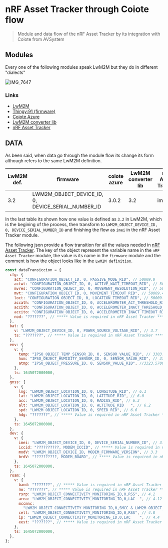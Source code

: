 # nRF Asset Tracker through Coiote flow

> Module and data flow of the nRF Asset Tracker by its integration with Coiote from AVSystem

## Modules

Every one of the following modules speak LwM2M but they do in different "dialects"

![IMG_7647](https://user-images.githubusercontent.com/8351865/219425836-2cc4e559-277a-4578-b148-0e164b27996d.jpg)

### Links

- [LwM2M](https://github.com/OpenMobileAlliance/lwm2m-registry)
- [Thingy:91 (firmware)](https://github.com/NordicSemiconductor/asset-tracker-cloud-firmware-azure)
- [Coiote Azure](https://iotdevzone.avsystem.com/docs/Demo_Projects/Tracking_tutorial/)
- [LwM2M converter lib](https://github.com/MLopezJ/asset-tracker-cloud-coiote-azure-converter-js)
- [nRF Asset Tracker](https://github.com/NordicSemiconductor/asset-tracker-cloud-docs/blob/saga/docs/cloud-protocol/state.reported.schema.json)

## DATA

As been said, when data go through the module flow its change its form although refers to the same LwM2M definition.

| LwM2M def. | firmware                                           | coiote azure | LwM2M converter lib | nRF Asset Tracker |
| ---------- | -------------------------------------------------- | ------------ | ------------------- | ----------------- |
| 3.2        | LWM2M_OBJECT_DEVICE_ID, 0, DEVICE_SERIAL_NUMBER_ID | 3.0.2        | 3.2                 | imei              |

In the last table its shown how one value is defined as `3.2` in LwM2M, which is the begining of the process, then transform to `LWM2M_OBJECT_DEVICE_ID, 0, DEVICE_SERIAL_NUMBER_ID` and finishing the flow as `imei` in the nRF Asset Tracker module.

The following json provide a flow transition for all the values needed in [nRF Asset Tracker](https://github.com/NordicSemiconductor/asset-tracker-cloud-docs/blob/saga/docs/cloud-protocol/state.reported.schema.json). The key of the object represent the variable name in the `nRF Asset Tracker` module, the value is its name in the `firmware` module and the comment is how the object looks like in the `LwM2M definition`.

```javascript
const dataTransiccion = {
  cfg: {
    act: "CONFIGURATION_OBJECT_ID, 0, PASSIVE_MODE_RID", // 50009.0
    actwt: "CONFIGURATION_OBJECT_ID, 0, ACTIVE_WAIT_TIMEOUT_RID", // 50009.2
    mvres: "CONFIGURATION_OBJECT_ID, 0, MOVEMENT_RESOLUTION_RID", // 50009.3
    mvt: "CONFIGURATION_OBJECT_ID, 0, MOVEMENT_TIMEOUT_RID", // 50009.4
    loct: "CONFIGURATION_OBJECT_ID, 0, LOCATION_TIMEOUT_RID", // 50009.1
    accath: "CONFIGURATION_OBJECT_ID, 0, ACCELEROMETER_ACT_THRESHOLD_RID", // "50009.5"
    accith: "CONFIGURATION_OBJECT_ID, 0, ACCELEROMETER_INACT_THRESHOLD_RID", // 50009.8
    accito: "CONFIGURATION_OBJECT_ID, 0, ACCELEROMETER_INACT_TIMEOUT_RID", // 50009.9
    nod: "???????", // ***** Value is required in nRF Asset Tracker *****
  },
  bat: {
    v: "LWM2M_OBJECT_DEVICE_ID, 0, POWER_SOURCE_VOLTAGE_RID", // 3.7
    ts: "???????", // ***** Value is required in nRF Asset Tracker *****
  },
  env: {
    v: {
      temp: "IPSO_OBJECT_TEMP_SENSOR_ID, 0, SENSOR_VALUE_RID", // 3303.5700
      hum: "IPSO_OBJECT_HUMIDITY_SENSOR_ID, 0, SENSOR_VALUE_RID", // 3304.5700
      atmp: "IPSO_OBJECT_PRESSURE_ID, 0, SENSOR_VALUE_RID", //3323.5700
    },
    ts: 1645072000000,
  },
  gnss: {
    v: {
      lng: "LWM2M_OBJECT_LOCATION_ID, 0, LONGITUDE_RID", // 6.1
      lat: "LWM2M_OBJECT_LOCATION_ID, 0, LATITUDE_RID", // 6.0
      acc: "LWM2M_OBJECT_LOCATION_ID, 0, RADIUS_RID", // 6.3
      alt: "LWM2M_OBJECT_LOCATION_ID, 0, ALTITUDE_RID	", // 6.2
      spd: "LWM2M_OBJECT_LOCATION_ID, 0, SPEED_RID", // 6.6
      hdg: "???????", // ***** Value is required in nRF Asset Tracker *****
    },
    ts: 1645072000000,
  },
  dev: {
    v: {
      imei: "LWM2M_OBJECT_DEVICE_ID, 0, DEVICE_SERIAL_NUMBER_ID", // 3.2
      iccid: "??????????, MODEM_ICCID", // ***** Value is required in nRF Asset Tracker *****
      modV: "LWM2M_OBJECT_DEVICE_ID, MODEM_FIRMWARE_VERSION", // 3.3
      brdV: "??????????, MODEM_BOARD", // ***** Value is required in nRF Asset Tracker *****
    },
    ts: 1645072000000,
  },
  roam: {
    v: {
      band: "???????", // ***** Value is required in nRF Asset Tracker *****
      nw: "???????", // ***** Value is required in nRF Asset Tracker *****
      rsrp: "LWM2M_OBJECT_CONNECTIVITY_MONITORING_ID,0,RSS", // 4.2
      area: "LWM2M_OBJECT_CONNECTIVITY_MONITORING_ID,0,LAC	", // 4.12
      mccmnc:
        "LWM2M_OBJECT_CONNECTIVITY_MONITORING_ID,0,SMCC & LWM2M_OBJECT_CONNECTIVITY_MONITORING_ID,0,SMNC", //4.10 & 4.9
      cell: "LWM2M_OBJECT_CONNECTIVITY_MONITORING_ID,0,RSS", // 4.8
      ip: "LWM2M_OBJECT_CONNECTIVITY_MONITORING_ID,0,LAC	", // 4.4
      eest: "???????", // ***** Value is required in nRF Asset Tracker *****
    },
    ts: 1645072000000,
  },
};
```
